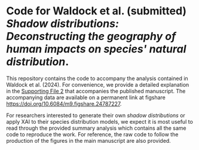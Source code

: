 # Code for Waldock et al. (submitted) *Shadow distributions: Deconstructing the geography of human impacts on species' natural distribution*.

This repository contains the code to accompany the analysis contained in Waldock et al. (2024). For convenience, we provide a detailed explanation in the [Supporting File 2](https://github.com/wyss-swiss-fish/xAI-demonstration/blob/d348eb0a0c1351da28c140adaf214c1c08e504ab/Appendix%204%20Explainable%20AI%20for%20SDMs%20code.pdf) that accompanies the published manuscript. The accompanying data are available on a permanent link at figshare https://doi.org/10.6084/m9.figshare.24787227. 

For researchers interested to generate their own _shadow distributions_ or apply XAI to their species distribution models, we expect it is most useful to read through the provided summary analysis which contains all the same code to reproduce the work. For reference, the raw code to follow the production of the figures in the main manuscript are also provided.
